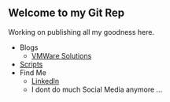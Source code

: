 ## Welcome to my Git Rep

Working on publishing all my goodness here.

- Blogs
  - [VMWare Solutions](https://mlwiles.github.io/vmwaresolutions/)
- [Scripts](https://github.com/mlwiles/mikestuff)
- Find Me
  - [LinkedIn](https://www.linkedin.com/in/mlwiles/)
  - I dont do much Social Media anymore ...